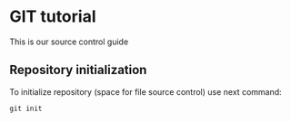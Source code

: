 # GIT tutorial
This is our source control guide

## Repository initialization

To initialize repository (space for file source control) use next command: 

```
git init
```


